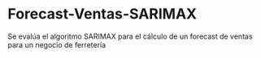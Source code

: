 # Forecast-Ventas-SARIMAX
Se evalúa el algoritmo SARIMAX para el cálculo de un forecast de ventas para un negocio de ferretería
